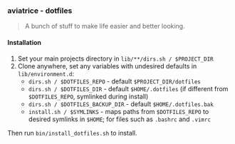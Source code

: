 ### aviatrice - dotfiles
>A bunch of stuff to make life easier and better looking.

#### Installation
1. Set your main projects directory in `lib/**/dirs.sh / $PROJECT_DIR`
2. Clone anywhere, set any variables with undesired defaults in `lib/environment.d`:
    - `dirs.sh / $DOTFILES_REPO` - default `$PROJECT_DIR/dotfiles`
    - `dirs.sh / $DOTFILES_DIR` - default `$HOME/.dotfiles` (if different from `$DOTFILES_REPO`, symlinked during install)
    - `dirs.sh / $DOTFILES_BACKUP_DIR` - default `$HOME/.dotfiles.bak`
    - `install.sh / $SYMLINKS` - maps paths from `$DOTFILES_REPO` to desired symlinks in `$HOME`; for files such as `.bashrc` and `.vimrc`

Then run `bin/install_dotfiles.sh` to install.
